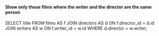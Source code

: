 #### Show only those films where the writer and the director are the same person

SELECT title FROM films AS f 
JOIN directors AS d ON f.director_id = d.id 
JOIN writers AS w ON f.writer_id = w.id
WHERE d.director = w.writer; 